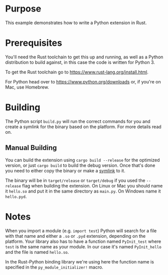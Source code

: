 # Purpose
This example demonstrates how to write a Python extension in Rust.

# Prerequisites
You'll need the Rust toolchain to get this up and running, as well as a Python
distribution to build against, in this case the code is written for Python 3.

To get the Rust toolchain go to https://www.rust-lang.org/install.html.

For Python head over to https://www.python.org/downloads or, if you're on Mac,
use Homebrew.

# Building
The Python script `build.py` will run the correct commands for you and create a
symlink for the binary based on the platform. For more details read on.

## Manual Building
You can build the extension using `cargo build --release` for the optimized
version, or just `cargo build` to build the debug version. Once that's done
you need to either copy the binary or make a
[symlink](https://en.wikipedia.org/wiki/Symbolic_link) to it.

The binary will be in `target/release` or `target/debug` if you used
the `--release` flag when building the extension. On Linux or Mac you
should name it `hello.so` and put it in the same directory as `main.py`.
On Windows name it `hello.pyd`.

# Notes
When you import a module (e.g. `import test`) Python will search for a
file with that name and either a `.so` or `.pyd` extension, depending
on the platform. Your library also has to have a function named
`PyInit_test` where `test` is the same name as your module. In our case
it's named `PyInit_hello` and the file is named `hello.so`.

In the Rust-Python binding library we're using here the function
name is specified in the `py_module_initializer!` macro.

